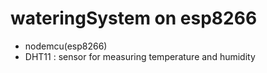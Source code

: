 # wateringSystem on esp8266

* nodemcu(esp8266)
* DHT11 : sensor for measuring temperature and humidity
